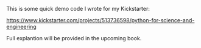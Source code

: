 This is some quick demo code I wrote for my Kickstarter:

https://www.kickstarter.com/projects/513736598/python-for-science-and-engineering

Full explantion will be provided in the upcoming book.
